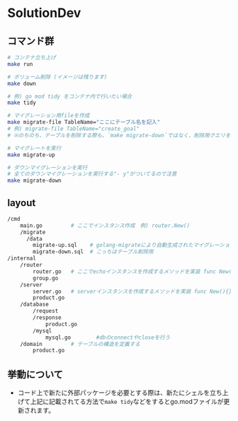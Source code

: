 # SolutionDev

## コマンド群
```sh
# コンテナ立ち上げ
make run

# ボリューム削除 (イメージは残ります)
make down

# 例) go mod tidy をコンテナ内で行いたい場合
make tidy

# マイグレーション用fileを作成
make migrate-file TableName="ここにテーブル名を記入"
# 例) migrate-file TableName="create_goal"
# ※のちのち、テーブルを削除する際も、`make migrate-down`ではなく、削除用クエリを追加すべきらしい

# マイグレートを実行
make migrate-up

# ダウンマイグレーションを実行
# 全てのダウンマイグレーションを実行する"- y"がついてるので注意
make migrate-down
```

## layout
```sh
/cmd
	main.go         # ここでインスタンス作成　例) router.New()
	/migrate
	  /data
	    migrate-up.sql    # golang-migrateにより自動生成されたマイグレーションファイル群
	    migrate-down.sql  # こっちはテーブル削除用
/internal
	/router
		router.go	# ここでechoインスタンスを作成するメソッドを実装 func New(){}
		group.go
	/server
		server.go	# serverインスタンスを作成するメソッドを実装 func New(){}
		product.go
	/database
		/request
		/response
			product.go
		/mysql
			mysql.go		#dbのconnectやcloseを行う
	/domain         # テーブルの構造を定義する
		product.go
```

## 挙動について
- コード上で新たに外部パッケージを必要とする際は、新たにシェルを立ち上げて上記に記載されてる方法で`make tidy`などをするとgo.modファイルが更新されます。
